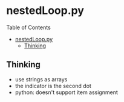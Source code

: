 # nestedLoop.py
Table of Contents
- [nestedLoop.py](#nestedlooppy)
  - [Thinking](#thinking)

## Thinking
* use strings as arrays
* the indicator is the second dot
* python: doesn't support item assignment
